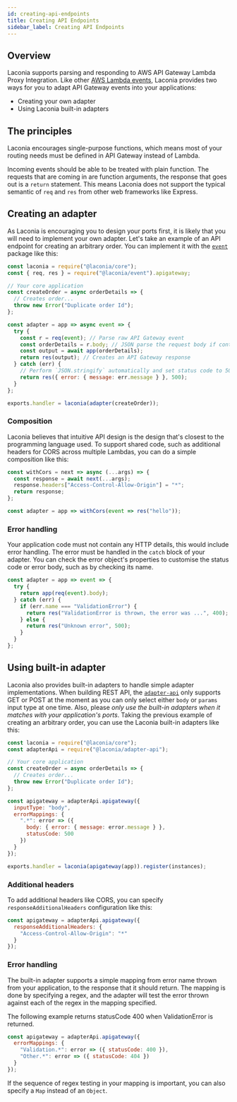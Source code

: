 ```yaml
---
id: creating-api-endpoints
title: Creating API Endpoints
sidebar_label: Creating API Endpoints
---
```


## Overview

Laconia supports parsing and responding to AWS API Gateway Lambda Proxy
Integration. Like other [AWS Lambda events](guides/adapting-events.md), Laconia
provides two ways for you to adapt API Gateway events into your applications:

- Creating your own adapter
- Using Laconia built-in adapters

## The principles

Laconia encourages single-purpose functions, which means most of your routing
needs must be defined in API Gateway instead of Lambda.

Incoming events should be able to be treated with plain function. The requests
that are coming in are function arguments, the response that goes out is a
`return` statement. This means Laconia does not support the typical semantic of
`req` and `res` from other web frameworks like Express.

## Creating an adapter

As Laconia is encouraging you to design your ports first, it is likely that you
will need to implement your own adapter. Let's take an example of an API
endpoint for creating an arbitrary order. You can implement it with the
[`event`](api/event.md) package like this:

```js
const laconia = require("@laconia/core");
const { req, res } = require("@laconia/event").apigateway;

// Your core application
const createOrder = async orderDetails => {
  // Creates order...
  throw new Error("Duplicate order Id");
};

const adapter = app => async event => {
  try {
    const r = req(event); // Parse raw API Gateway event
    const orderDetails = r.body; // JSON parse the request body if content-type is application/json
    const output = await app(orderDetails);
    return res(output); // Creates an API Gateway response
  } catch (err) {
    // Perform `JSON.stringify` automatically and set status code to 500
    return res({ error: { message: err.message } }, 500);
  }
};

exports.handler = laconia(adapter(createOrder));
```

### Composition

Laconia believes that intuitive API design is the design that's closest to the
programming language used. To support shared code, such as additional headers
for CORS across multiple Lambdas, you can do a simple composition like this:

```js
const withCors = next => async (...args) => {
  const response = await next(...args);
  response.headers["Access-Control-Allow-Origin"] = "*";
  return response;
};

const adapter = app => withCors(event => res("hello"));
```

### Error handling

Your application code must not contain any HTTP details, this would include
error handling. The error must be handled in the `catch` block of your adapter.
You can check the error object's properties to customise the status code or
error body, such as by checking its name.

```js
const adapter = app => event => {
  try {
    return app(req(event).body);
  } catch (err) {
    if (err.name === "ValidationError") {
      return res("ValidationError is thrown, the error was ...", 400);
    } else {
      return res("Unknown error", 500);
    }
  }
};
```

## Using built-in adapter

Laconia also provides built-in adapters to handle simple adapter
implementations. When building REST API, the [`adapter-api`](api/adapter-api.md)
only supports GET or POST at the moment as you can only select either `body` or
`params` input type at one time. Also, please _only use the built-in adapters
when it matches with your application's ports_. Taking the previous example of
creating an arbitrary order, you can use the Laconia built-in adapters like
this:

```js
const laconia = require("@laconia/core");
const adapterApi = require("@laconia/adapter-api");

// Your core application
const createOrder = async orderDetails => {
  // Creates order...
  throw new Error("Duplicate order Id");
};

const apigateway = adapterApi.apigateway({
  inputType: "body",
  errorMappings: {
    ".*": error => ({
      body: { error: { message: error.message } },
      statusCode: 500
    })
  }
});

exports.handler = laconia(apigateway(app)).register(instances);
```

### Additional headers

To add additional headers like CORS, you can specify `responseAdditionalHeaders`
configuration like this:

```js
const apigateway = adapterApi.apigateway({
  responseAdditionalHeaders: {
    "Access-Control-Allow-Origin": "*"
  }
});
```

### Error handling

The built-in adapter supports a simple mapping from error name thrown from your
application, to the response that it should return. The mapping is done by
specifying a regex, and the adapter will test the error thrown against each of
the regex in the mapping specified.

The following example returns statusCode 400 when ValidationError is returned.

```js
const apigateway = adapterApi.apigateway({
  errorMappings: {
    "Validation.*": error => ({ statusCode: 400 }),
    "Other.*": error => ({ statusCode: 404 })
  }
});
```

If the sequence of regex testing in your mapping is important, you can also
specify a `Map` instead of an `Object`.
